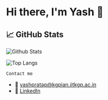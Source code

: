 # Hi there, I'm Yash 👋

## 📈 GitHub Stats

![Github Stats](https://github-readme-stats-6e5r.vercel.app/api?username=pratapyash)

![Top Langs](https://github-readme-stats-6e5r.vercel.app/api/top-langs/?username=pratapyash&layout=compact&hide=jupyter%20notebook,html)

`Contact me`
- 📧 yashpratap@kgpian.iitkgp.ac.in
- 💼 [LinkedIn](https://www.linkedin.com/in/pratap-yash)

